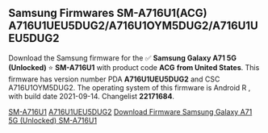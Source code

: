 <h2>Samsung Firmwares SM-A716U1(ACG) A716U1UEU5DUG2/A716U1OYM5DUG2/A716U1UEU5DUG2</h2>
Download the Samsung firmware for the ✅ <strong>Samsung Galaxy A71 5G (Unlocked) </strong> ⭐ <strong>SM-A716U1</strong> with product code <strong>ACG</strong> <strong> from United States</strong>. This firmware has version number PDA <strong>A716U1UEU5DUG2</strong> and CSC A716U1OYM5DUG2. The operating system of this firmware is Android R , with build date 2021-09-14. Changelist <strong>22171684</strong>.


[SM-A716U1](https://samfirm.shop/samsung/model/SM-A716U1)
[A716U1UEU5DUG2](https://samfirm.shop/samsung/pda/A716U1UEU5DUG2)
[Download Firmware Samsung Galaxy A71 5G (Unlocked) SM-A716U1](https://samfirm.shop/samsung/firmware/455877)
